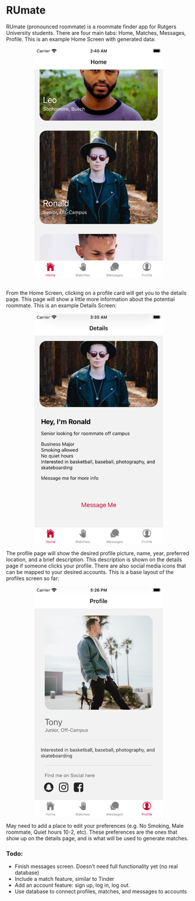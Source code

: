 # RUmate

RUmate (pronounced roommate) is a roommate finder app for Rutgers University students.
There are four main tabs: Home, Matches, Messages, Profile.
This is an example Home Screen with generated data:
<br>

<p align="center">
  <img src="/screenshots/Home.png" width="350" title="Figure 1">
</p>
<br>
From the Home Screen, clicking on a profile card will get you to the details page.
This page will show a little more information about the potential roommate.
This is an example Details Screen:

<br>
<p align="center">
  <img src="/screenshots/Details.png" width="350" title="Figure 1">
</p>
The profile page will show the desired profile picture, name, year, preferred location, and a brief description. This description is shown on the details page if someone clicks your profile. There are also social media icons that can be mapped to your desired accounts. This is a base layout of the profiles screen so far:

<p align="center">
  <img src="/screenshots/Profile.png" width="350" title="Figure 1">
</p>

May need to add a place to edit your preferences (e.g. No Smoking, Male roommate, Quiet hours 10-2, etc). These preferences are the ones that show up on the details page, and is what will be used to generate matches.

### Todo:
- Finish messages screen. Doesn't need full functionality yet (no real database)
- Include a match feature, similar to Tinder
- Add an account feature: sign up, log in, log out.
- Use database to connect profiles, matches, and messages to accounts
